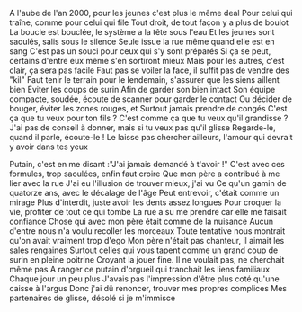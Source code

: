 A l'aube de l'an 2000, pour les jeunes c'est plus le même deal
Pour celui qui traîne, comme pour celui qui file
Tout droit, de tout façon y a plus de boulot
La boucle est bouclée, le système a la tête sous l'eau
Et les jeunes sont saoulés, salis sous le silence
Seule issue la rue même quand elle est en sang
C'est pas un souci pour ceux qui s'y sont préparés
Si ça se peut, certains d'entre eux même s'en sortiront mieux
Mais pour les autres, c'est clair, ça sera pas facile
Faut pas se voiler la face, il suffit pas de vendre des "kil"
Faut tenir le terrain pour le lendemain, s'assurer que les siens aillent bien
Éviter les coups de surin
Afin de garder son bien intact
Son équipe compacte, soudée, écoute de scanner pour garder le contact
Ou décider de bouger, éviter les zones rouges, et
Surtout jamais prendre de congés
C'est ça que tu veux pour ton fils ? C'est comme ça que tu veux qu'il grandisse ?
J'ai pas de conseil à donner, mais si tu veux pas qu'il glisse
Regarde-le, quand il parle, écoute-le !
Le laisse pas chercher ailleurs, l'amour qui devrait y avoir dans tes yeux
 
Putain, c'est en me disant :"J'ai jamais demandé à t'avoir !"
C'est avec ces formules, trop saoulées, enfin faut croire
Que mon père a contribué à me lier avec la rue
J'ai eu l'illusion de trouver mieux, j'ai vu
Ce qu'un gamin de quatorze ans, avec le décalage de l'âge
Peut entrevoir, c'était comme un mirage
Plus d'interdit, juste avoir les dents assez longues
Pour croquer la vie, profiter de tout ce qui tombe
La rue a su me prendre car elle me faisait confiance
Chose qui avec mon père était comme de la nuisance
Aucun d'entre nous n'a voulu recoller les morceaux
Toute tentative nous montrait qu'on avait vraiment trop d'ego
Mon père n'était pas chanteur, il aimait les sales rengaines
Surtout celles qui vous tapent comme un grand coup de surin en pleine poitrine
Croyant la jouer fine. Il ne voulait pas, ne cherchait même pas
A ranger ce putain d'orgueil qui tranchait les liens familiaux
Chaque jour un peu plus
J'avais pas l'impression d'être plus coté qu'une caisse à l'argus
Donc j'ai dû renoncer, trouver mes propres complices
Mes partenaires de glisse, désolé si je m'immisce
